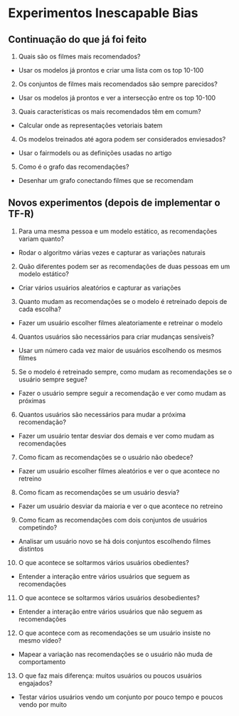 # Experimentos Inescapable Bias

## Continuação do que já foi feito

01. Quais são os filmes mais recomendados?
  - Usar os modelos já prontos e criar uma lista com os top 10-100

02. Os conjuntos de filmes mais recomendados são sempre parecidos?
  - Usar os modelos já prontos e ver a intersecção entre os top 10-100
  
03. Quais características os mais recomendados têm em comum?
  - Calcular onde as representações vetoriais batem

04. Os modelos treinados até agora podem ser considerados enviesados?
  - Usar o fairmodels ou as definições usadas no artigo

05. Como é o grafo das recomendações?
  - Desenhar um grafo conectando filmes que se recomendam

## Novos experimentos (depois de implementar o TF-R)

01. Para uma mesma pessoa e um modelo estático, as recomendações variam quanto?
  - Rodar o algoritmo várias vezes e capturar as variações naturais

02. Quão diferentes podem ser as recomendações de duas pessoas em um modelo estático?
  - Criar vários usuários aleatórios e capturar as variações

03. Quanto mudam as recomendações se o modelo é retreinado depois de cada escolha?
  - Fazer um usuário escolher filmes aleatoriamente e retreinar o modelo

04. Quantos usuários são necessários para criar mudanças sensíveis?
  - Usar um número cada vez maior de usuários escolhendo os mesmos filmes

05. Se o modelo é retreinado sempre, como mudam as recomendações se o usuário sempre segue?
  - Fazer o usuário sempre seguir a recomendação e ver como mudam as próximas

06. Quantos usuários são necessários para mudar a próxima recomendação?
  - Fazer um usuário tentar desviar dos demais e ver como mudam as recomendações

07. Como ficam as recomendações se o usuário não obedece?
  - Fazer um usuário escolher filmes aleatórios e ver o que acontece no retreino

08. Como ficam as recomendações se um usuário desvia?
  - Fazer um usuário desviar da maioria e ver o que acontece no retreino

09. Como ficam as recomendações com dois conjuntos de usuários competindo?
  - Analisar um usuário novo se há dois conjuntos escolhendo filmes distintos

10. O que acontece se soltarmos vários usuários obedientes?
  - Entender a interação entre vários usuários que seguem as recomendações
  
11. O que acontece se soltarmos vários usuários desobedientes?
  - Entender a interação entre vários usuários que não seguem as recomendações

12. O que acontece com as recomendações se um usuário insiste no mesmo vídeo?
  - Mapear a variação nas recomendações se o usuário não muda de comportamento

13. O que faz mais diferença: muitos usuários ou poucos usuários engajados?
  - Testar vários usuários vendo um conjunto por pouco tempo e poucos vendo por muito
